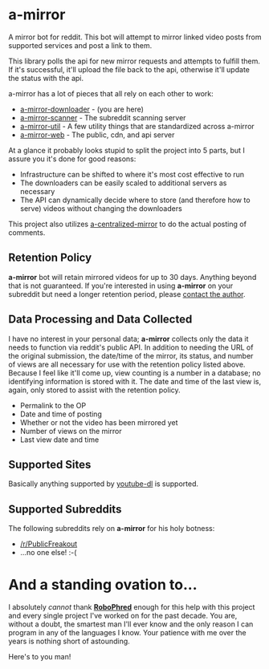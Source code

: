 # a-mirror

A mirror bot for reddit. This bot will attempt to mirror linked video posts from supported services and post a link to them.

This library polls the api for new mirror requests and attempts to fulfill them. If it's successful, it'll upload the file back to the api, otherwise it'll update the status with the api.

a-mirror has a lot of pieces that all rely on each other to work:

- [a-mirror-downloader](https://github.com/kyleratti/a-mirror-downloader/) - (you are here)
- [a-mirror-scanner](https://github.com/kyleratti/a-mirror-scanner/) - The subreddit scanning server
- [a-mirror-util](https://github.com/kyleratti/a-mirror-util/) - A few utility things that are standardized across a-mirror
- [a-mirror-web](https://github.com/kyleratti/a-mirror-web/) - The public, cdn, and api server

At a glance it probably looks stupid to split the project into 5 parts, but I assure you it's done for good reasons:

- Infrastructure can be shifted to where it's most cost effective to run
- The downloaders can be easily scaled to additional servers as necessary
- The API can dynamically decide where to store (and therefore how to serve) videos without changing the downloaders

This project also utilizes [a-centralized-mirror](https://github.com/kyleratti/a-centralized-mirror/) to do the actual posting of comments.

## Retention Policy

**a-mirror** bot will retain mirrored videos for up to 30 days. Anything beyond that is not guaranteed. If you're interested in using **a-mirror** on your subreddit but need a longer retention period, please [contact the author](https://reddit.com/message/compose/?to=a-mirror-bot&subject=a-mirror-bot%20retention%20period).

## Data Processing and Data Collected

I have no interest in your personal data; **a-mirror** collects only the data it needs to function via reddit's public API. In addition to needing the URL of the original submission, the date/time of the mirror, its status, and number of views are all necessary for use with the retention policy listed above. Because I feel like it'll come up, view counting is a number in a database; no identifying information is stored with it. The date and time of the last view is, again, only stored to assist with the retention policy.

- Permalink to the OP
- Date and time of posting
- Whether or not the video has been mirrored yet
- Number of views on the mirror
- Last view date and time

## Supported Sites

Basically anything supported by [youtube-dl](https://youtube-dl.org/) is supported.

## Supported Subreddits

The following subreddits rely on **a-mirror** for his holy botness:

- [/r/PublicFreakout](https://reddit.com/r/PublicFreakout)
- ...no one else! :-(

# And a standing ovation to...

I absolutely _cannot_ thank **[RoboPhred](https://github.com/robophred)** enough for this help with this project and every single project I've worked on for the past decade. You are, without a doubt, the smartest man I'll ever know and the only reason I can program in any of the languages I know. Your patience with me over the years is nothing short of astounding.

Here's to you man!
